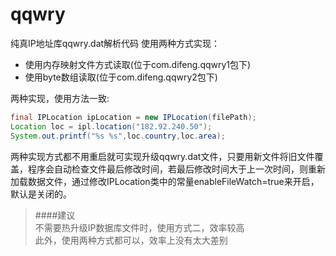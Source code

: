 # qqwry
纯真IP地址库qqwry.dat解析代码
使用两种方式实现：
* 使用内存映射文件方式读取(位于com.difeng.qqwry1包下)
* 使用byte数组读取(位于com.difeng.qqwry2包下)

两种实现，使用方法一致:
```java
final IPLocation ipLocation = new IPLocation(filePath);
Location loc = ipl.location("182.92.240.50");
System.out.printf("%s %s",loc.country,loc.area);
```
两种实现方式都不用重启就可实现升级qqwry.dat文件，只要用新文件将旧文件覆盖，程序会自动检查文件最后修改时间，若最后修改时间大于上一次时间，则重新加载数据文件，通过修改IPLocation类中的常量enableFileWatch=true来开启，默认是关闭的。

> ####建议  
不需要热升级IP数据库文件时，使用方式二，效率较高  
此外，使用两种方式都可以，效率上没有太大差别

